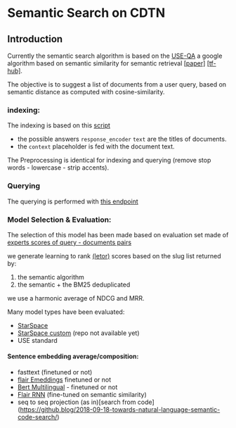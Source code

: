 # Semantic Search on CDTN

## Introduction

Currently the semantic search algorithm is based on the [USE-QA](https://ai.googleblog.com/2019/07/multilingual-universal-sentence-encoder.html) a google algorithm based on semantic similarity for semantic retrieval [[paper]](https://arxiv.org/abs/1907.04307) [[tf-hub]](https://tfhub.dev/google/universal-sentence-encoder-multilingual-qa/2).

The objective is to suggest a list of documents from a user query, based on semantic distance as computed with cosine-similarity.


### indexing:

The indexing is based on this [script](https://github.com/SocialGouv/code-du-travail-numerique/blob/master/packages/code-du-travail-nlp/scripts/dump.py)
- the possible answers `response_encoder` `text` are the titles of documents. 
- the `context` placeholder is fed with the document text.

The Preprocessing is identical for indexing and querying (remove stop words - lowercase - strip accents).

### Querying

The querying is performed with [this endpoint](https://github.com/SocialGouv/code-du-travail-numerique/blob/master/packages/code-du-travail-nlp/api/search.py)



### Model Selection & Evaluation:

The selection of this model has been made based on evaluation set made of [experts scores of query - documents pairs](https://datafiller.num.social.gouv.fr/)

we generate learning to rank [(letor)](https://github.com/ArmandGiraud/letor_scores) scores based on the slug list returned by:
1) the semantic algorithm
2) the semantic + the BM25 deduplicated

we use a harmonic average of NDCG and MRR.

Many model types have been evaluated:
- [StarSpace](https://github.com/facebookresearch/StarSpace)
- [StarSpace custom]() (repo not available yet)
- USE standard


#### Sentence embedding average/composition:

- fasttext (finetuned or not)
- [flair Emeddings](https://github.com/zalandoresearch/flair/blob/master/resources/docs/TUTORIAL_5_DOCUMENT_EMBEDDINGS.md) finetuned or not
- [Bert Multilingual](https://github.com/hanxiao/bert-as-service) - finetuned or not
- [Flair RNN](https://github.com/zalandoresearch/flair/blob/31cc245f45b38dbbc4ddfc0214a2761a45b2b3a9/flair/models/similarity_learning_model.py) (fine-tuned on semantic similarity)
- seq to seq projection (as in)[search from code] (https://github.blog/2018-09-18-towards-natural-language-semantic-code-search/)


